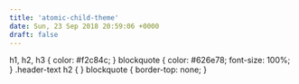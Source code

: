 ```yaml
---
title: 'atomic-child-theme'
date: Sun, 23 Sep 2018 20:59:06 +0000
draft: false
---
```


h1, h2, h3 { color: #f2c84c; } blockquote { color: #626e78; font-size: 100%; } .header-text h2 { } blockquote { border-top: none; }